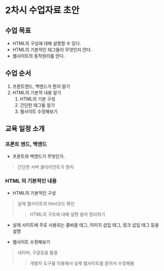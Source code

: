 # 2차시 수업자료 초안

## 수업 목표

- HTML의 구성에 대해 설명할 수 있다.
- HTML의 기본적인 태그들이 무엇인지 안다.
- 웹사이트의 동작원리를 안다.

## 수업 순서

1. 프론트엔드, 백엔드가 뭔지 알기
2. HTML의 기본적 내용 알기
   1. HTML의 기본 구성
   2. 간단한 태그들 알기
   3. 웹사이트 수정해보기



## 교육 일정 소개

### 프론트 엔드, 백엔드

- 프론트와 백엔드가 무엇인가.

> 간단한 서버 클라이언트가 뭔지

### HTML 의 기본적인 내용

- HTML의 기본적인 구성

> 실제 웹사이트의 html코드 확인
>
> > HTML의 구조에 대해 설명
> > 용어 정리하기

- 실제 사이트에 주로 사용되는 줄바꿈 태그, 이미지 삽입 태그, 링크 삽입 태그 등을 설명

- 웹사이트 수정해보기

> 네이버, 구글등을 활용
>
> > 개발자 도구를 이용해서 실제 웹사이트를 뜯어서 수정해봄



